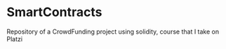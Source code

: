 # SmartContracts

Repository of a CrowdFunding project using solidity, course that I take on Platzi 




